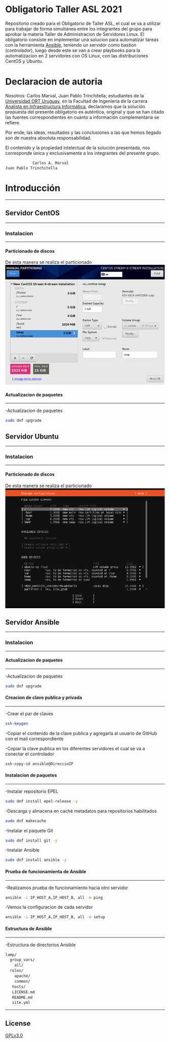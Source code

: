 # Obligatorio Taller ASL 2021
Repositorio creado para el Obligatorio de Taller ASL, el cual se va a utilizar para trabajar de forma simultanea entre los integrantes del grupo para aprobar la materia Taller de Administracion de Servidores Linux.
El obligatorio consiste en implementar una solucion para automatizar tareas con la herramienta [Ansible](https://www.ansible.com/), teniendo un servidor como bastion (controlador), luego desde este se van a crear playbooks para la automatizacion en 2 servidores con OS Linux, con las distribuciones CentOS y Ubuntu.

# Declaracion de autoria
Nosotros: Carlos Marval, Juan Pablo Trinchitella; estudiantes de la [Universidad ORT Uruguay](https://www.ort.edu.uy/), en la Facultad de Ingeniería de la carrera [Analista en Infraestructura Informática](https://fi.ort.edu.uy/analista-en-infraestructura-informatica), declaramos que la solución propuesta del presente obligatorio es auténtica, original y que se han citado las fuentes correspondientes en cuanto a información complementaria se refiere.

Por ende; las ideas, resultados y las conclusiones a las que hemos llegado son de nuestra absoluta responsabilidad.

El contenido y la propiedad intelectual de la solución presentada, nos corresponde única y exclusivamente a los integrantes del presente grupo.

                
                Carlos A. Marval                                              Juan Pablo Trinchitella

# Introducción
---

## Servidor CentOS
---
### Instalacion
---
#### Particionado de discos
De esta manera se realiza el particionado
![CentOS Particionado](img/CentOS_Particionado.png)

#### Actualizacion de paquetes
---
-Actualizacion de paquetes
```bash
sudo dnf upgrade

```


## Servidor Ubuntu
---
### Instalacion
---
#### Particionado de discos
De esta manera se realiza el particionado
![Ubuntu Particionado](img/Ubuntu_Particionado.png)

## Servidor Ansible
---
### Instalacion
---
#### Actualizacion de paquetes
---
-Actualizacion de paquetes
```bash
sudo dnf upgrade

```

#### Creacion de clave publica y privada
---
-Crear el par de claves
```bash
ssh-keygen

```
-Copiar el contenido de la clave publica y agregarla al usuario de GitHub con el mail correspondiente

-Copiar la clave publica en los diferentes servidores el cual se va a conectar el controlador
```bash
ssh-copy-id ansible@DireccioIP

```

#### Instalacion de paquetes
---
-Instalar repositorio EPEL
```bash
sudo dnf install epel-release -y

```
-Descarga y almacena en caché metadatos para repositorios habilitados 
```bash
sudo dnf makecache

```
-Instalar el paquete Git
```bash
sudo dnf install git -y

```

-Instalar Ansible
```bash
sudo dnf install ansible -y

```

#### Prueba de funcionamienta de Ansible
---
-Realizamos prueba de funcionamiento hacia otro servidor
```bash
ansible -i IP_HOST_A,IP_HOST_B, all -m ping

```
-Vemos la configuracion de cada servidor
```bash
ansible -i IP_HOST_A,IP_HOST_B, all -m setup

```

#### Estructura de Ansible
---
-Estructura de directorios Ansible
```bash
lamp/
  group_vars/
    all/
  roles/
    apache/
    common/
   hosts/
   LICENSE.md
   README.md
   site.yml

```

---

## License
[GPLv3.0](https://www.gnu.org/licenses/gpl-3.0.html)
